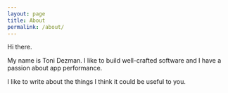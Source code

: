 ```yaml
---
layout: page
title: About
permalink: /about/
---
```


Hi there.

My name is Toni Dezman. I like to build well-crafted software and I have a passion about app performance.

I like to write about the things I think it could be useful to you.
